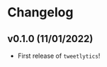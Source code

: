 # Changelog

<!--next-version-placeholder-->

## v0.1.0 (11/01/2022)

- First release of `tweetlytics`!